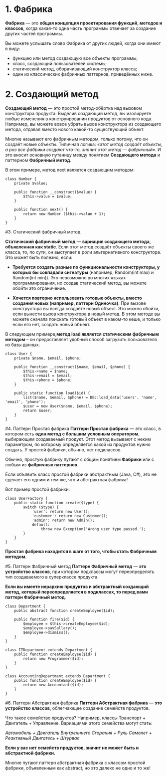 # 1. Фабрика
**Фабрика** — это **общая концепция проектирования функций, методов и классов**, когда какая-то одна часть программы отвечает за создание других частей программы.

Вы можете услышать слово Фабрика от других людей, когда они имеют в виду:

 - функцию или метод создающую все объекты программы;
 - класс, создающий пользователей системы;
 - статический метод, оборачивающий конструктор класса;
 - один из классических фабричных паттернов, приведённых ниже.

# 2. Создающий метод
**Создающий метод**  — это простой метод-обёртка над вызовом конструктора продукта. Выделив создающий метод, вы изолируете любые изменения в конструировании продуктов от основного кода. Например, вы можете вовсе убрать вызов конструктора из создающего метода, отдавая вместо нового какой-то существующий объект.

Многие называют его фабричным методом, только потому, что он создаёт новые объекты. Типичная логика: *«этот метод создаёт объекты, а раз все фабрики создают что-то, значит этот метод — фабричный»*. И это вносит основную путаницу между понятием **Создающего метода** и паттерном **Фабричный метод**.

В этом примере, метод next является создающим методом:
```
class Number {
    private $value;

    public function __construct($value) {
        $this->value = $value;
    }

    public function next() {
        return new Number ($this->value + 1);
    }
}
```
#3. Статический фабричный метод

**Статический фабричный метод** — **вариация создающего метода, объявленная как  static**. Если этот метод создаёт объекты своего же класса, то, по сути, он выступает в роли альтернативного конструктора. Это может быть полезно, если:

  - **Требуется создать разные по функциональности конструкторы, у которых бы совпадали сигнатуры** (например, Random(int max) и Random(int min)). Это невозможно во многих языках программирования, но создав статический метод, вы можете обойти это ограничение.

  - **Хочется повторно использовать готовые объекты, вместо создания новых (например, паттерн Одиночка)**. При вызове конструктора вы всегда создаёте новый объект. Это можно обойти, если вынести вызов конструктора в новый метод. В этом методе вы можете сначала поискать готовый объект в каком-то кеше, и только если его нет, создать новый объект.

В следующем примере,**метод load является статическим фабричным методом** – он предоставляет удобный способ загрузить пользователя из базы данных.
```
class User {
    private $name, $email, $phone;

    public function __construct($name, $email, $phone) {
        $this->name = $name;
        $this->email = $email;
        $this->phone = $phone;
    }

    public static function load($id) {
        list($name, $email, $phone) = DB::load_data('users', 'name', 'email', 'phone');
        $user = new User($name, $email, $phone);
        return $user;
    }
}
```

#4. Паттерн Простая фабрика
**Паттерн Простая фабрика**  — это класс, в котором есть **один метод с большим условным оператором**, выбирающим создаваемый продукт. Этот метод вызывают с неким параметром, по которому определяется какой из продуктов нужно создать. У простой фабрики, обычно, нет подклассов.

Обычно, простую фабрику путают с общим понятием **Фабрики** или с любым из **фабричных паттернов**.

Если объявить класс простой фабрики абстрактным (Java, C#), это не сделает его одним и тем же, что и абстрактная фабрика!

Вот пример простой фабрики:
```
class UserFactory {
    public static function create($type) {
        switch ($type) {
            'user': return new User();
            'customer': return new Customer();
            'admin': return new Admin();
            default:
                throw new Exception('Wrong user type passed.');
        }
    }
}
```

**Простая фабрика находится в шаге от того, чтобы стать Фабричным методом**.

#5. Паттерн Фабричный метод
**Паттерн Фабричный метод**  — **это устройство классов**, при котором подклассы могут переопределять тип создаваемого в суперклассе продукта.

**Если вы имеете иерархию продуктов и абстрактный создающий метод, который переопределяется в подклассах, то перед вами паттерн Фабричный метод**.

```
class Department {
    public abstract function createEmployee($id);

    public function fire($id) {
        $employee = $this->createEmployee($id);
        $employee->paySallary();
        $employee->dismiss();
    }
}

class ITDepartment extends Department {
    public function createEmployee($id) {
        return new Programmer($id);
    }
}

class AccountingDepartment extends Department {
    public function createEmployee($id) {
        return new Accountant($id);
    }
}
```
#6. Паттерн Абстрактная фабрика
**Паттерн Абстрактная фабрика**  — **это устройство классов**, облегчающее создание семейств продуктов.

Что такое семейство продуктов? Например, классы Транспорт + Двигатель +  Управление. Вариациями этого семейства могут стать:

*Автомобиль + Двигатель Внутренннего Сгорания + Руль
Самолет + Реактивный Двигатель + Штурвал*

**Если у вас нет семейств продуктов, значит не может быть и абстрактной фабрики.**

Многие путают паттерн абстрактная фабрика с классом простой фабрики, объявленным как abstract, но это далеко не одно и то же!
